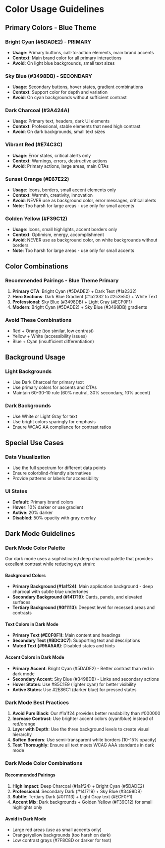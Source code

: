 # Color Usage Guidelines

## Primary Colors - Blue Theme

### Bright Cyan (#5DADE2) - PRIMARY
- **Usage**: Primary buttons, call-to-action elements, main brand accents
- **Context**: Main brand color for all primary interactions
- **Avoid**: On light blue backgrounds, small text sizes

### Sky Blue (#3498DB) - SECONDARY
- **Usage**: Secondary buttons, hover states, gradient combinations
- **Context**: Support color for depth and variation
- **Avoid**: On cyan backgrounds without sufficient contrast

### Dark Charcoal (#3A424A)
- **Usage**: Primary text, headers, dark UI elements
- **Context**: Professional, stable elements that need high contrast
- **Avoid**: On dark backgrounds, small text sizes

### Vibrant Red (#E74C3C)
- **Usage**: Error states, critical alerts only
- **Context**: Warnings, errors, destructive actions
- **Avoid**: Primary actions, large areas, main CTAs

### Sunset Orange (#E67E22)
- **Usage**: Icons, borders, small accent elements only
- **Context**: Warmth, creativity, innovation
- **Avoid**: NEVER use as background color, error messages, critical alerts
- **Note**: Too harsh for large areas - use only for small accents

### Golden Yellow (#F39C12)
- **Usage**: Icons, small highlights, accent borders only
- **Context**: Optimism, energy, accomplishment
- **Avoid**: NEVER use as background color, on white backgrounds without borders
- **Note**: Too harsh for large areas - use only for small accents

## Color Combinations

### Recommended Pairings - Blue Theme Primary
1. **Primary CTA**: Bright Cyan (#5DADE2) + Dark Text (#1a2332)
2. **Hero Sections**: Dark Blue Gradient (#1a2332 to #2c3e50) + White Text
3. **Professional**: Sky Blue (#3498DB) + Light Gray (#ECF0F1)
4. **Modern**: Bright Cyan (#5DADE2) + Sky Blue (#3498DB) gradients

### Avoid These Combinations
- Red + Orange (too similar, low contrast)
- Yellow + White (accessibility issues)
- Blue + Cyan (insufficient differentiation)

## Background Usage

### Light Backgrounds
- Use Dark Charcoal for primary text
- Use primary colors for accents and CTAs
- Maintain 60-30-10 rule (60% neutral, 30% secondary, 10% accent)

### Dark Backgrounds
- Use White or Light Gray for text
- Use bright colors sparingly for emphasis
- Ensure WCAG AA compliance for contrast ratios

## Special Use Cases

### Data Visualization
- Use the full spectrum for different data points
- Ensure colorblind-friendly alternatives
- Provide patterns or labels for accessibility

### UI States
- **Default**: Primary brand colors
- **Hover**: 10% darker or use gradient
- **Active**: 20% darker
- **Disabled**: 50% opacity with gray overlay

## Dark Mode Guidelines

### Dark Mode Color Palette
Our dark mode uses a sophisticated deep charcoal palette that provides excellent contrast while reducing eye strain:

#### Background Colors
- **Primary Background (#1a1f24)**: Main application background - deep charcoal with subtle blue undertones
- **Secondary Background (#141719)**: Cards, panels, and elevated surfaces
- **Tertiary Background (#0f1113)**: Deepest level for recessed areas and contrasts

#### Text Colors in Dark Mode
- **Primary Text (#ECF0F1)**: Main content and headings
- **Secondary Text (#BDC3C7)**: Supporting text and descriptions
- **Muted Text (#95A5A6)**: Disabled states and hints

#### Accent Colors in Dark Mode
- **Primary Accent**: Bright Cyan (#5DADE2) - Better contrast than red in dark mode
- **Secondary Accent**: Sky Blue (#3498DB) - Links and secondary actions
- **Hover States**: Use #85C1E9 (lighter cyan) for better visibility
- **Active States**: Use #2E86C1 (darker blue) for pressed states

### Dark Mode Best Practices
1. **Avoid Pure Black**: Our #1a1f24 provides better readability than #000000
2. **Increase Contrast**: Use brighter accent colors (cyan/blue) instead of red/orange
3. **Layer with Depth**: Use the three background levels to create visual hierarchy
4. **Soften Borders**: Use semi-transparent white borders (10-15% opacity)
5. **Test Thoroughly**: Ensure all text meets WCAG AAA standards in dark mode

### Dark Mode Color Combinations
#### Recommended Pairings
1. **High Impact**: Deep Charcoal (#1a1f24) + Bright Cyan (#5DADE2)
2. **Professional**: Secondary Dark (#141719) + Sky Blue (#3498DB)
3. **Subtle**: Tertiary Dark (#0f1113) + Light Gray text (#ECF0F1)
4. **Accent Mix**: Dark backgrounds + Golden Yellow (#F39C12) for small highlights only

#### Avoid in Dark Mode
- Large red areas (use as small accents only)
- Orange/yellow backgrounds (too harsh on dark)
- Low contrast grays (#7F8C8D or darker for text)